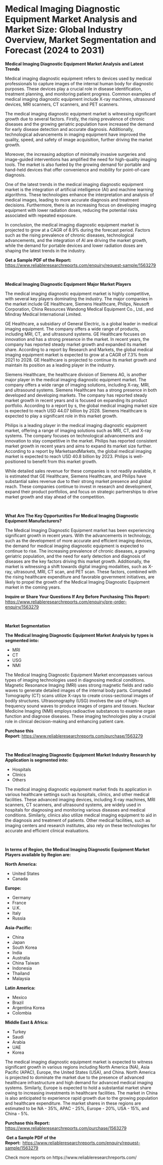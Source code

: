 <p><h1>Medical Imaging Diagnostic Equipment Market Analysis and Market Size: Global Industry Overview, Market Segmentation and Forecast (2024 to 2031)</h1></p><p><strong>Medical Imaging Diagnostic Equipment Market Analysis and Latest Trends</strong></p>
<p><p>Medical imaging diagnostic equipment refers to devices used by medical professionals to capture images of the internal human body for diagnostic purposes. These devices play a crucial role in disease identification, treatment planning, and monitoring patient progress. Common examples of medical imaging diagnostic equipment include X-ray machines, ultrasound devices, MRI scanners, CT scanners, and PET scanners.</p><p>The medical imaging diagnostic equipment market is witnessing significant growth due to several factors. Firstly, the rising prevalence of chronic diseases and the growing geriatric population have increased the demand for early disease detection and accurate diagnosis. Additionally, technological advancements in imaging equipment have improved the quality, speed, and safety of image acquisition, further driving the market growth.</p><p>Moreover, the increasing adoption of minimally invasive surgeries and image-guided interventions has amplified the need for high-quality imaging tools. The market is also fueled by the growing demand for portable and hand-held devices that offer convenience and mobility for point-of-care diagnosis.</p><p>One of the latest trends in the medical imaging diagnostic equipment market is the integration of artificial intelligence (AI) and machine learning algorithms. These technologies enhance the interpretation and analysis of medical images, leading to more accurate diagnosis and treatment decisions. Furthermore, there is an increasing focus on developing imaging equipment with lower radiation doses, reducing the potential risks associated with repeated exposure.</p><p>In conclusion, the medical imaging diagnostic equipment market is projected to grow at a CAGR of 8.9% during the forecast period. Factors such as the rising prevalence of chronic diseases, technological advancements, and the integration of AI are driving the market growth, while the demand for portable devices and lower radiation doses are shaping the latest trends in the industry.</p></p>
<p><strong>Get a Sample PDF of the Report:&nbsp;</strong> <a href="https://www.reliableresearchreports.com/enquiry/request-sample/1563279">https://www.reliableresearchreports.com/enquiry/request-sample/1563279</a></p>
<p>&nbsp;</p>
<p><strong>Medical Imaging Diagnostic Equipment Major Market Players</strong></p>
<p><p>The medical imaging diagnostic equipment market is highly competitive, with several key players dominating the industry. The major companies in the market include GE Healthcare, Siemens Healthcare, Philips, Neusoft Corporation, China Resources Wandong Medical Equipment Co., Ltd., and Mindray Medical International Limited. </p><p>GE Healthcare, a subsidiary of General Electric, is a global leader in medical imaging equipment. The company offers a wide range of products, including MRI, CT, and ultrasound systems. GE Healthcare focuses on innovation and has a strong presence in the market. In recent years, the company has reported steady market growth and expanded its market share. According to a report by Research and Markets, the global medical imaging equipment market is expected to grow at a CAGR of 7.3% from 2021 to 2028. GE Healthcare is projected to continue its market growth and maintain its position as a leading player in the industry.</p><p>Siemens Healthcare, the healthcare division of Siemens AG, is another major player in the medical imaging diagnostic equipment market. The company offers a wide range of imaging solutions, including X-ray, MRI, and ultrasound systems. Siemens Healthcare has a strong presence in both developed and developing markets. The company has reported steady market growth in recent years and is focused on expanding its product portfolio. According to a report by s, the global medical imaging market size is expected to reach USD 44.07 billion by 2028. Siemens Healthcare is expected to play a significant role in this market growth.</p><p>Philips is a leading player in the medical imaging diagnostic equipment market, offering a range of imaging solutions such as MRI, CT, and X-ray systems. The company focuses on technological advancements and innovation to stay competitive in the market. Philips has reported consistent market growth in recent years and aims to expand its market size further. According to a report by MarketsandMarkets, the global medical imaging market is expected to reach USD 40.8 billion by 2023. Philips is well-positioned to benefit from this market growth.</p><p>While detailed sales revenue for these companies is not readily available, it is estimated that GE Healthcare, Siemens Healthcare, and Philips have substantial sales revenue due to their strong market presence and global reach. These companies continue to invest in research and development, expand their product portfolios, and focus on strategic partnerships to drive market growth and stay ahead of the competition.</p></p>
<p>&nbsp;</p>
<p><strong>What Are The Key Opportunities For Medical Imaging Diagnostic Equipment Manufacturers?</strong></p>
<p><p>The Medical Imaging Diagnostic Equipment market has been experiencing significant growth in recent years. With the advancements in technology, such as the development of more accurate and efficient imaging devices, the demand for medical imaging diagnostic equipment is expected to continue to rise. The increasing prevalence of chronic diseases, a growing geriatric population, and the need for early detection and diagnosis of diseases are the key factors driving this market growth. Additionally, the market is witnessing a shift towards digital imaging modalities, such as X-ray, ultrasound, MRI, CT scan, and PET scan. These factors, combined with the rising healthcare expenditure and favorable government initiatives, are likely to propel the growth of the Medical Imaging Diagnostic Equipment market in the coming years.</p></p>
<p><strong>Inquire or Share Your Questions If Any Before Purchasing This Report:</strong> <a href="https://www.reliableresearchreports.com/enquiry/pre-order-enquiry/1563279">https://www.reliableresearchreports.com/enquiry/pre-order-enquiry/1563279</a></p>
<p>&nbsp;</p>
<p><strong>Market Segmentation</strong></p>
<p><strong>The Medical Imaging Diagnostic Equipment Market Analysis by types is segmented into:</strong></p>
<p><ul><li>MRI</li><li>CT</li><li>USG</li><li>NMI</li></ul></p>
<p><p>The Medical Imaging Diagnostic Equipment Market encompasses various types of imaging technologies used in diagnosing medical conditions. Magnetic Resonance Imaging (MRI) uses strong magnetic fields and radio waves to generate detailed images of the internal body parts. Computed Tomography (CT) scans utilize X-rays to create cross-sectional images of bodily structures. Ultrasonography (USG) involves the use of high-frequency sound waves to produce images of organs and tissues. Nuclear Medicine Imaging (NMI) employs radioactive substances to examine organ function and diagnose diseases. These imaging technologies play a crucial role in clinical decision-making and enhancing patient care.</p></p>
<p><strong>Purchase this Report:&nbsp;</strong><a href="https://www.reliableresearchreports.com/purchase/1563279">https://www.reliableresearchreports.com/purchase/1563279</a></p>
<p>&nbsp;</p>
<p><strong>The Medical Imaging Diagnostic Equipment Market Industry Research by Application is segmented into:</strong></p>
<p><ul><li>Hospitals</li><li>Clinics</li><li>Others</li></ul></p>
<p><p>The medical imaging diagnostic equipment market finds its application in various healthcare settings such as hospitals, clinics, and other medical facilities. These advanced imaging devices, including X-ray machines, MRI scanners, CT scanners, and ultrasound systems, are widely used in hospitals for diagnosing and monitoring various diseases and medical conditions. Similarly, clinics also utilize medical imaging equipment to aid in the diagnosis and treatment of patients. Other medical facilities, such as imaging centers and research institutes, also rely on these technologies for accurate and efficient clinical evaluations.</p></p>
<p>&nbsp;</p>
<p><strong>In terms of Region, the Medical Imaging Diagnostic Equipment Market Players available by Region are:</strong></p>
<p>
    <p> <strong> North America: </strong>
        <ul>
            <li>United States</li>
            <li>Canada</li>
        </ul>
        </p> 
    <p> <strong> Europe: </strong>
        <ul>
            <li>Germany</li>
            <li>France</li>
            <li>U.K.</li>
            <li>Italy</li>
            <li>Russia</li>
        </ul>
        </p> 
    <p> <strong> Asia-Pacific: </strong>
        <ul>
            <li>China</li>
            <li>Japan</li>
            <li>South Korea</li>
            <li>India</li>
            <li>Australia</li>
            <li>China Taiwan</li>
            <li>Indonesia</li>
            <li>Thailand</li>
            <li>Malaysia</li>
        </ul>
        </p> 
    <p> <strong> Latin America: </strong>
        <ul>
            <li>Mexico</li>
            <li>Brazil</li>
            <li>Argentina Korea</li>
            <li>Colombia</li>
        </ul>
        </p> 
    <p> <strong> Middle East & Africa: </strong>
        <ul>
            <li>Turkey</li>
            <li>Saudi</li>
            <li>Arabia</li>
            <li>UAE</li>
            <li>Korea</li>
        </ul>
    </p>
    </p>
<p><p>The medical imaging diagnostic equipment market is expected to witness significant growth in various regions including North America (NA), Asia Pacific (APAC), Europe, the United States (USA), and China. North America is projected to dominate the market due to the presence of advanced healthcare infrastructure and high demand for advanced medical imaging systems. Similarly, Europe is expected to hold a substantial market share owing to increasing investments in healthcare facilities. The market in China is also anticipated to experience rapid growth due to the growing population and healthcare expenditure. The market shares in these regions are estimated to be NA - 35%, APAC - 25%, Europe - 20%, USA - 15%, and China - 5%.</p></p>
<p><strong>Purchase this Report: </strong><a href="https://www.reliableresearchreports.com/purchase/1563279">https://www.reliableresearchreports.com/purchase/1563279</a></p>
<p>&nbsp;<strong>Get a Sample PDF of the Report:&nbsp;&nbsp;</strong><a href="https://www.reliableresearchreports.com/enquiry/request-sample/1563279">https://www.reliableresearchreports.com/enquiry/request-sample/1563279</a></p>
<p><strong></strong></p>
<p>Check more reports on https://www.reliableresearchreports.com/</p>